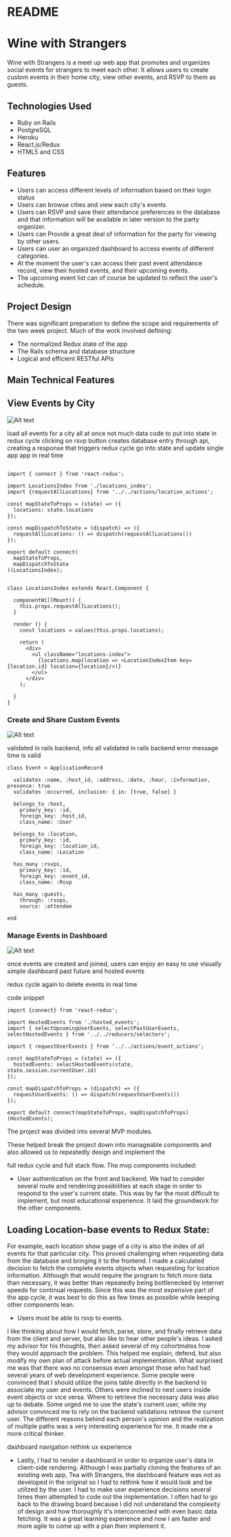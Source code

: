 # README
# Wine with Strangers

Wine with Strangers is a meet up web app that promotes and organizes social events for strangers to meet each other.
It allows users to create custom events in their home city, view other events, and RSVP to them as guests.

## Technologies Used
- Ruby on Rails
- PostgreSQL
- Heroku
- React.js/Redux
- HTML5 and CSS

## Features
- Users can access different levels of information based on their login status
- Users can browse cities and view each city's events
- Users can RSVP and save their attendance preferences in the database and that information will be available in later version to the party organizer.
- Users can Provide a great deal of information for the party for viewing by other users.
- Users can user an organized dashboard to access events of different categories.
- At the moment the user's can access their past event attendance record, view their hosted events, and their upcoming events.
- The upcoming event list can of course be updated to reflect the user's schedule.


## Project Design

There was significant preparation to define the scope and requirements of the two week project. Much of the work involved defining:
- The normalized Redux state of the app
- The Rails schema and database structure
- Logical and efficient RESTful APIs


## Main Technical Features

## View Events by City
![Alt text](readme_pictures/events_in_city.png?raw=true "Events in City")



load all events for a city all at once
not much data
code to put into state in redux cycle
clicking on rsvp button creates database entry through api, creating a response that triggers redux cycle go into state and update single app app in real time



```

import { connect } from 'react-redux';

import LocationsIndex from './locations_index';
import {requestAllLocations} from '../../actions/location_actions';

const mapStateToProps = (state) => ({
  locations: state.locations
});

const mapDispatchToState = (dispatch) => ({
  requestAllLocations: () => dispatch(requestAllLocations())
});

export default connect(
  mapStateToProps,
  mapDispatchToState
)(LocationsIndex);


```




```
class LocationsIndex extends React.Component {

  componentWillMount() {
    this.props.requestAllLocations();
  }

  render () {
    const locations = values(this.props.locations);

    return (
      <div>
        <ul className="locations-index">
          {locations.map(location => <LocationIndexItem key={location.id} location={location}/>)}
        </ul>
      </div>
    );

  }
}

```

### Create and Share Custom Events
![Alt text](readme_pictures/create_event.png?raw=true "Create Event")


validated in rails backend,
info all validated in rails backend error message
 time is valid  

 ```
 class Event < ApplicationRecord

   validates :name, :host_id, :address, :date, :hour, :information, presence: true
   validates :occurred, inclusion: { in: [true, false] }

   belongs_to :host,
     primary_key: :id,
     foreign_key: :host_id,
     class_name: :User

   belongs_to :location,
     primary_key: :id,
     foreign_key: :location_id,
     class_name: :Location

   has_many :rsvps,
     primary_key: :id,
     foreign_key: :event_id,
     class_name: :Rsvp

   has_many :guests,
     through: :rsvps,
     source: :attendee

 end

 ```

### Manage Events in Dashboard
![Alt text](readme_pictures/dashboard.png?raw=true "Dashboard")





once events are created and joined, users  can enjoy an easy to use
visually simple dashboard
past future and hosted events

redux cycle again to delete events in real time

code snippet


```
import {connect} from 'react-redux';

import HostedEvents from './hosted_events';
import { selectUpcomingUserEvents, selectPastUserEvents, selectHostedEvents } from '../../reducers/selectors';

import { requestUserEvents } from '../../actions/event_actions';

const mapStateToProps = (state) => ({
  hostedEvents: selectHostedEvents(state, state.session.currentUser.id)
});

const mapDispatchToProps = (dispatch) => ({
  requestUserEvents: () => dispatch(requestUserEvents())
});

export default connect(mapStateToProps, mapDispatchToProps)(HostedEvents);

```



The project was divided into several MVP modules.

These helped break the project down into manageable components and also allowed us to repeatedly design and implement the

full redux cycle and full stack flow. The mvp components included:

- User authentication on the front and backend. We had to consider several route and rendering possibilities at each stage in order to respond to the user's current state. This was by far the most difficult to implement, but most educational experience. It laid the groundwork for the other components.


## Loading Location-base events to Redux State:

 For example, each location show page of a city is also the index of all events for that particular city. This proved challenging when requesting data from the database and bringing it to the frontend. I made a calculated decision to fetch the complete events objects when requesting for location information. Although that would require the program to fetch more data than necessary, it was better than repeatedly being bottlenecked by internet speeds for continual requests. Since this was the most expensive part of the app cycle, it was best to do this as few times as possible while keeping other components lean.




- Users must be able to rsvp to events.



 I like thinking about how I would fetch, parse, store, and finally retrieve data from the client and server, but also like to hear other people's ideas. I asked my advisor for his thoughts, then asked several of my cohortmates how they would approach the problem. This helped me explain, defend, but also modify my own plan of attack before actual implementation. What surprised me was that there was no consensus even amongst those who had had several years of web development experience. Some people were convinced that I should utilize the joins table directly in the backend to associate my user and events. Others were inclined to nest users inside event objects or vice versa. Where to retrieve the necessary data was also up to debate. Some urged me to use the state's current user, while my advisor convinced me to rely on the backend validations retrieve the current user. The different reasons behind each person's opinion and the realization of multiple paths was a very interesting experience for me. It made me a more critical thinker.


dashboard navigation rethink ux experience

- Lastly, I had to render a dashboard in order to organize user's data in client-side rendering. Although I was partially cloning the features of an existing web app, Tea with Strangers, the dashboard feature was not as developed in the original so I had to rethink how it would look and be utilized by the user. I had to make user experience decisions several times then attempted to code out the implementation. I often had to go back to the drawing board because I did not understand the complexity of design and how thoroughly it's interconnected with even basic data fetching. It was a great learning experience and now I am faster and more agile to come up with a plan then implement it.
